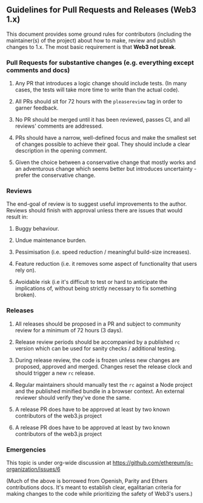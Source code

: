 ## Guidelines for Pull Requests and Releases (Web3 1.x)

This document provides some ground rules for contributors (including the maintainer(s) of
the project) about how to make, review and publish changes to 1.x. The most basic requirement is
that **Web3 not break**.

### Pull Requests for substantive changes (e.g. everything except comments and docs)

1. Any PR that introduces a logic change should include tests. (In many cases, the tests will take
more time to write than the actual code).

2. All PRs should sit for 72 hours with the `pleasereview` tag in order to garner feedback.

3. No PR should be merged until it has been reviewed, passes CI, and all reviews' comments are
addressed.

4. PRs should have a narrow, well-defined focus and make the smallest set of changes possible to achieve their goal. They should include a clear description in the opening comment.

5. Given the choice between a conservative change that mostly works and an adventurous change which
seems better but introduces uncertainty - prefer the conservative change.

### Reviews

The end-goal of review is to suggest useful improvements to the author. Reviews should finish with
approval unless there are issues that would result in:

1. Buggy behaviour.

2. Undue maintenance burden.

3. Pessimisation (i.e. speed reduction / meaningful build-size increases).

4. Feature reduction (i.e. it removes some aspect of functionality that users rely on).

5. Avoidable risk (i.e it's difficult to test or hard to anticipate the implications of, without
being strictly necessary to fix something broken).

### Releases

1. All releases should be proposed in a PR and subject to community review for a minimum of 72 hours (3 days). 

2. Release review periods should be accompanied by a published `rc` version which can be used for
sanity checks / additional testing.

3. During release review, the code is frozen unless new changes are proposed, approved and merged.
Changes reset the release clock and should trigger a new `rc` release.

4. Regular maintainers should manually test the `rc` against a Node project and the published
minified bundle in a browser context. An external reviewer should verify they've done the same.
5. A release PR does have to be approved at least by two known contributors of the web3.js project
5. A release PR does have to be approved at least by two known contributors of the web3.js project

### Emergencies

This topic is under org-wide discussion at https://github.com/ethereum/js-organization/issues/6

(Much of the above is borrowed from Openish, Parity and Ethers contributions docs. It's meant
to establish clear, egalitarian criteria for making changes to the code while prioritizing the
safety of Web3's users.)
